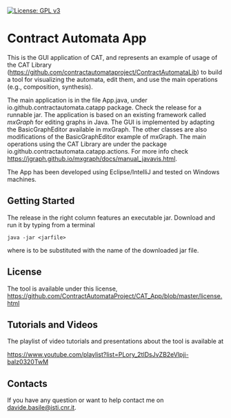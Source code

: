 [![License: GPL v3](https://img.shields.io/badge/License-GPLv3-blue.svg)](https://www.gnu.org/licenses/gpl-3.0)


<h1>Contract Automata App</h1>

This is the GUI application of CAT, and represents an example of usage of the CAT Library
 (https://github.com/contractautomataproject/ContractAutomataLib) to build a tool for visualizing 
  the automata, edit them, and use the main operations (e.g., composition, synthesis).

The main application is in the file App.java, under io.github.contractautomata.catapp package. 
Check the release for a runnable jar.
The application is based on an existing framework called *mxGraph* for
editing graphs in Java. 
The GUI is implemented by adapting the BasicGraphEditor available 
in mxGraph.
The other classes are also modifications of the BasicGraphEditor example 
of mxGraph. 
The main operations using the CAT Library are under the package 
 io.github.contractautomata.catapp.actions.
For more info check https://jgraph.github.io/mxgraph/docs/manual_javavis.html.

The App has been developed using Eclipse/IntelliJ and tested on Windows machines. 

<h2>Getting Started</h2>

The release in the right column features an executable jar. 
Download and run it by typing from a terminal

``java -jar <jarfile>``

where <jarfile> is to be substituted with the name of the downloaded jar file.

<h2>License</h2>

The tool is available under this license,
https://github.com/ContractAutomataProject/CAT_App/blob/master/license.html


<h2>Tutorials and Videos</h2>

The playlist of video tutorials and presentations about the tool is available at

https://www.youtube.com/playlist?list=PLory_2tIDsJvZB2eVlpji-baIz0320TwM

<!--The first video tutorial (https://youtu.be/LAzCEQtYOhU) shows the usage of the tool for composing automata and compute orchestrations of product lines, using the examples published in JSCP2020.
The directory demoJSCP contains an executable jar and the models used in this tutorial.
The second video tutorial (https://youtu.be/W0BHlgQEhIk) shows the computation of orchestrations and choreographies for the examples published in LMCS2020.
The directory demoLMCS2020 contains an executable jar and the models used in this tutorial.
The third video tutorial (https://youtu.be/QJjT7f7vlZ4) shows the recent refactoring and improvements of the tool published in Coordination2021.-->

<h2>Contacts</h2>

If you have any question or want to help contact me on davide.basile@isti.cnr.it.
